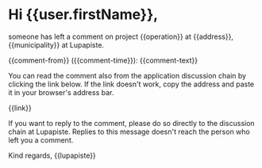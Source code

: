 # Hi {{user.firstName}},

someone has left a comment on project  {{operation}} at {{address}}, {{municipality}} at Lupapiste. 

{{comment-from}} ({{comment-time}}):
{{comment-text}}

You can read the comment also from the application discussion chain by clicking the link below. If the link doesn't work, copy the address and paste it in your browser's address bar.

{{link}}

If you want to reply to the comment, please do so directly to the discussion chain at Lupapiste. Replies to this message doesn't reach the person who left you a comment.

Kind regards,
{{lupapiste}}